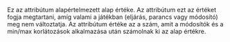 Ez az attribútum alapértelmezett alap értéke. Az attribútum ezt az értéket fogja megtartani, amíg valami a játékban (eljárás, parancs vagy módosító) meg nem változtatja. Az attribútum értéke az a szám, amit a módosítók és a min/max korlátozások alkalmazása után számolnak ki az alap értékre.